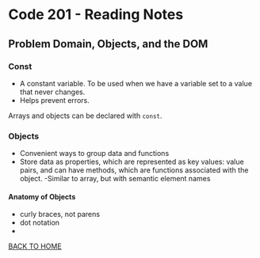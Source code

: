 # Code 201 - Reading Notes
<!-- All notes were taken from Reading assignment 6 references in Jon Duckett's book -->
## Problem Domain, Objects, and the DOM
### Const
- A constant variable. To be used when we have a variable set to a value that never changes.
- Helps prevent errors.

Arrays and objects can be declared with `const`.


### Objects
- Convenient ways to group data and functions
- Store data as properties, which are represented as key values: value pairs, and can have methods, which are functions associated with the object.
-Similar to array, but with semantic element names

#### Anatomy of Objects
- curly braces, not parens
- dot notation
- 


[BACK TO HOME](../README.md)